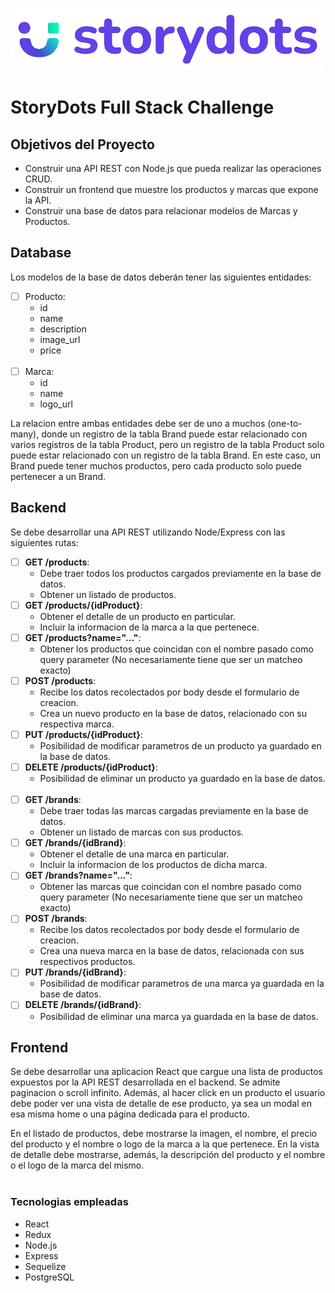![storydots logo](./client/src/components/images/storydots-no-bg.png)

# StoryDots Full Stack Challenge

## Objetivos del Proyecto

- Construir una API REST con Node.js que pueda realizar las operaciones CRUD.
- Construir un frontend que muestre los productos y marcas que expone la API.
- Construir una base de datos para relacionar modelos de Marcas y Productos.

## Database

Los modelos de la base de datos deberán tener las siguientes entidades:

- [ ] Producto:
  - id
  - name
  - description
  - image_url
  - price
<br></br>
- [ ] Marca:
  - id
  - name
  - logo_url

La relacion entre ambas entidades debe ser de uno a muchos (one-to-many), donde un registro de la tabla Brand puede estar relacionado con varios registros de la tabla Product, pero un registro de la tabla Product solo puede estar relacionado con un registro de la tabla Brand. En este caso, un Brand puede tener muchos productos, pero cada producto solo puede pertenecer a un Brand.

## Backend

Se debe desarrollar una API REST utilizando Node/Express con las siguientes rutas:

- [ ] **GET /products**:
  - Debe traer todos los productos cargados previamente en la base de datos.
  - Obtener un listado de productos.
- [ ] **GET /products/{idProduct}**:
  - Obtener el detalle de un producto en particular.
  - Incluir la informacion de la marca a la que pertenece.
- [ ] **GET /products?name="..."**:
  - Obtener los productos que coincidan con el nombre pasado como query parameter (No necesariamente tiene que ser un matcheo exacto)
- [ ] **POST /products**:
  - Recibe los datos recolectados por body desde el formulario de creacion.
  - Crea un nuevo producto en la base de datos, relacionado con su respectiva marca.
- [ ] **PUT /products/{idProduct}**:
  - Posibilidad de modificar parametros de un producto ya guardado en la base de datos.
- [ ] **DELETE /products/{idProduct}**:
  - Posibilidad de eliminar un producto ya guardado en la base de datos.
<br></br>
- [ ] **GET /brands**:
  - Debe traer todas las marcas cargadas previamente en la base de datos.
  - Obtener un listado de marcas con sus productos.
- [ ] **GET /brands/{idBrand}**:
  - Obtener el detalle de una marca en particular.
  - Incluir la informacion de los productos de dicha marca.
- [ ] **GET /brands?name="..."**:
  - Obtener las marcas que coincidan con el nombre pasado como query parameter (No necesariamente tiene que ser un matcheo exacto)
- [ ] **POST /brands**:
  - Recibe los datos recolectados por body desde el formulario de creacion.
  - Crea una nueva marca en la base de datos, relacionada con sus respectivos productos.
- [ ] **PUT /brands/{idBrand}**:
  - Posibilidad de modificar parametros de una marca ya guardada en la base de datos.
- [ ] **DELETE /brands/{idBrand}**:
  - Posibilidad de eliminar una marca ya guardada en la base de datos.

## Frontend

Se debe desarrollar una aplicacion React que cargue una lista de productos expuestos por la API REST desarrollada en el backend.
Se admite paginacion o scroll infinito. Además, al hacer click en un producto el usuario debe poder ver una vista de detalle de ese producto, ya sea un modal en esa misma home o una página dedicada para el producto.

En el listado de productos, debe mostrarse la imagen, el nombre, el precio del producto y el nombre o logo de la marca a la que pertenece. En la vista de detalle debe mostrarse, además, la descripción del producto y el nombre o el logo de la marca del mismo.
<br></br>

### Tecnologias empleadas

- React
- Redux
- Node.js
- Express
- Sequelize
- PostgreSQL

